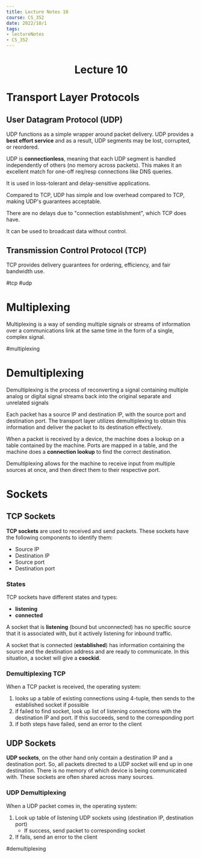```yaml
---
title: Lecture Notes 10
course: CS_352
date: 2022/10/1
tags: 
- lectureNotes
- CS_352
---
```


<center><h1>Lecture 10</h1></center>

# Transport Layer Protocols
## User Datagram Protocol (UDP)
UDP functions as a simple wrapper around packet delivery. UDP provides a **best effort service** and as a result, UDP segments may be lost, corrupted, or reordered.

UDP is **connectionless**, meaning that each UDP segment is handled independently of others (no memory across packets). This makes it an excellent match for one-off req/resp connections like DNS queries.

It is used in loss-tolerant and delay-sensitive applications.

Compared to TCP, UDP has simple and low overhead compared to TCP, making UDP's guarantees acceptable.

There are no delays due to "connection establishment", which TCP does have.

It can be used to broadcast data without control.

## Transmission Control Protocol (TCP)
TCP provides delivery guarantees for ordering, efficiency, and fair bandwidth use.

#tcp #udp
# Multiplexing
Multiplexing is a way of sending multiple signals or streams of information over a communications link at the same time in the form of a single, complex signal.

#multiplexing
# Demultiplexing
Demultiplexing is the process of reconverting a signal containing multiple analog or digital signal streams back into the original separate and unrelated signals

Each packet has a source IP and destination IP, with the source port and destination port. The transport layer utilizes demultiplexing to obtain this information and deliver the packet to its destination effectively. 

When a packet is received by a device, the machine does a lookup on a table contained by the machine. Ports are mapped in a table, and the machine does a **connection lookup** to find the correct destination.

Demultiplexing allows for the machine to receive input from multiple sources at once, and then direct them to their respective port.

# Sockets
## TCP Sockets
**TCP sockets** are used to received and send packets. These sockets have the following components to identify them:
- Source IP
- Destination IP
- Source port
- Destination port

### States
TCP sockets have different states and types:
- **listening**
- **connected**

A socket that is **listening** (bound but unconnected) has no specific source that it is associated with, but it actively listening for inbound traffic.

A socket that is connected (**established**) has information containing the source and the destination address and are ready to communicate. In this situation, a socket will give a **csockid**.

### Demultiplexing TCP
When a TCP packet is received, the operating system:
1. looks up a table of existing connections using 4-tuple, then sends to the established socket if possible
2. if failed to find socket, look up list of listening connections with the destination IP and port. If this succeeds, send to the corresponding port
3. if both steps have failed, send an error to the client

## UDP Sockets
**UDP sockets**, on the other hand only contain a destination IP and a destination port. So, all packets directed to a UDP socket will end up in one destination. There is no memory of which device is being communicated with. These sockets are often shared across many sources.

### UDP Demultiplexing
When a UDP packet comes in, the operating system:
1. Look up table of listening UDP sockets using (destination IP, destination port)
	- If success, send packet to corresponding socket
2. If fails, send an error to the client



#demultiplexing